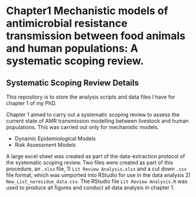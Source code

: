# Chapter1 Mechanistic models of antimicrobial resistance transmission between food animals and human populations: A systematic scoping review. 

## Systematic Scoping Review Details

This repository is to store the analysis scripts and data files I have for chapter 1 of my PhD. 

Chapter 1 aimed to carry out a systematic scoping review to assess the current state of AMR transmission modelling between livestock and human populations. This was carried out only for mechanistic models.
- Dynamic Epidemiological Models
- Risk Assessment Models

A large excel sheet was created as part of the data-extraction protocol of the systematic scoping review. Two files were created as part of this procedure, an ```.xlsx``` file, 1) ```Lit Review Analysis.xlsx``` and a cut down ```.csv``` file format, which was uimported into RStudio for use in the data analysis 2) ```New_List_noresidue_data.csv```. The RStudio file ```Lit Review Analysis.R``` was used to produce all figures and conduct all data analysis in chapter 1.
